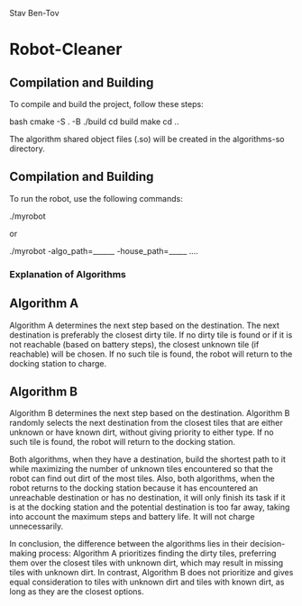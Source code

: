 Stav Ben-Tov
# Robot-Cleaner

## Compilation and Building

To compile and build the project, follow these steps:

bash
cmake -S . -B ./build
cd build
make
cd ..

The algorithm shared object files (.so) will be created in the algorithms-so directory.

## Compilation and Building

To run the robot, use the following commands:

./myrobot 

or

./myrobot -algo_path=______ -house_path=_____ ....

### Explanation of Algorithms
## Algorithm A
Algorithm A determines the next step based on the destination. The next destination is preferably the closest dirty tile. If no dirty tile is found or if it is not reachable (based on battery steps), the closest unknown tile (if reachable) will be chosen. If no such tile is found, the robot will return to the docking station to charge. 

## Algorithm B
Algorithm B determines the next step based on the destination. Algorithm B randomly selects the next destination from the closest tiles that are either unknown or have known dirt, without giving priority to either type. If no such tile is found, the robot will return to the docking station.

Both algorithms, when they have a destination, build the shortest path to it while maximizing the number of unknown tiles encountered so that the robot can find out dirt of the most tiles.
Also, both algorithms, when the robot returns to the docking station because it has encountered an unreachable destination or has no destination, it will only finish its task if it is at the docking station and the potential destination is too far away, taking into account the maximum steps and battery life. It will not charge unnecessarily.

In conclusion, the difference between the algorithms lies in their decision-making process: Algorithm A prioritizes finding the dirty tiles, preferring them over the closest tiles with unknown dirt, which may result in missing tiles with unknown dirt. In contrast, Algorithm B does not prioritize and gives equal consideration to tiles with unknown dirt and tiles with known dirt, as long as they are the closest options.